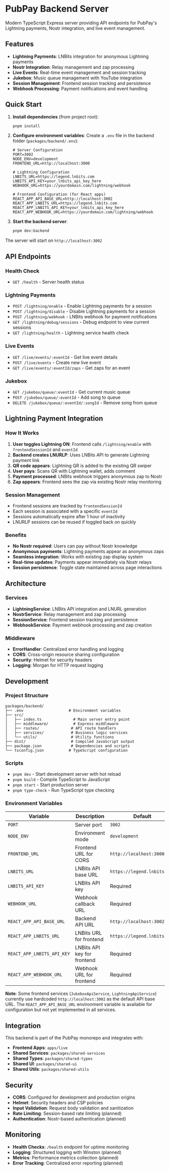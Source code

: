 # PubPay Backend Server

Modern TypeScript Express server providing API endpoints for PubPay's Lightning payments, Nostr integration, and live event management.

## Features

- **Lightning Payments**: LNBits integration for anonymous Lightning payments
- **Nostr Integration**: Relay management and zap processing
- **Live Events**: Real-time event management and session tracking
- **Jukebox**: Music queue management with YouTube integration
- **Session Management**: Frontend session tracking and persistence
- **Webhook Processing**: Payment notifications and event handling

## Quick Start

1. **Install dependencies** (from project root):

   ```bash
   pnpm install
   ```

2. **Configure environment variables**:
   Create a `.env` file in the backend folder (`packages/backend/.env`):

   ```env
   # Server Configuration
   PORT=3002
   NODE_ENV=development
   FRONTEND_URL=http://localhost:3000

   # Lightning Configuration
   LNBITS_URL=https://legend.lnbits.com
   LNBITS_API_KEY=your_lnbits_api_key_here
   WEBHOOK_URL=https://yourdomain.com/lightning/webhook

   # Frontend Configuration (for React apps)
   REACT_APP_API_BASE_URL=http://localhost:3002
   REACT_APP_LNBITS_URL=https://legend.lnbits.com
   REACT_APP_LNBITS_API_KEY=your_lnbits_api_key_here
   REACT_APP_WEBHOOK_URL=https://yourdomain.com/lightning/webhook
   ```

3. **Start the backend server**:
   ```bash
   pnpm dev:backend
   ```

The server will start on `http://localhost:3002`

## API Endpoints

### Health Check

- `GET /health` - Server health status

### Lightning Payments

- `POST /lightning/enable` - Enable Lightning payments for a session
- `POST /lightning/disable` - Disable Lightning payments for a session
- `POST /lightning/webhook` - LNBits webhook for payment notifications
- `GET /lightning/debug/sessions` - Debug endpoint to view current sessions
- `GET /lightning/health` - Lightning service health check

### Live Events

- `GET /live/events/:eventId` - Get live event details
- `POST /live/events` - Create new live event
- `GET /live/events/:eventId/zaps` - Get zaps for an event

### Jukebox

- `GET /jukebox/queue/:eventId` - Get current music queue
- `POST /jukebox/queue/:eventId` - Add song to queue
- `DELETE /jukebox/queue/:eventId/:songId` - Remove song from queue

## Lightning Payment Integration

### How It Works

1. **User toggles Lightning ON**: Frontend calls `/lightning/enable` with `frontendSessionId` and `eventId`
2. **Backend creates LNURLP**: Uses LNBits API to generate Lightning payment link
3. **QR code appears**: Lightning QR is added to the existing QR swiper
4. **User pays**: Scans QR with Lightning wallet, adds comment
5. **Payment processed**: LNBits webhook triggers anonymous zap to Nostr
6. **Zap appears**: Frontend sees the zap via existing Nostr relay monitoring

### Session Management

- Frontend sessions are tracked by `frontendSessionId`
- Each session is associated with a specific `eventId`
- Sessions automatically expire after 1 hour of inactivity
- LNURLP sessions can be reused if toggled back on quickly

### Benefits

- **No Nostr required**: Users can pay without Nostr knowledge
- **Anonymous payments**: Lightning payments appear as anonymous zaps
- **Seamless integration**: Works with existing zap display system
- **Real-time updates**: Payments appear immediately via Nostr relays
- **Session persistence**: Toggle state maintained across page interactions

## Architecture

### Services

- **LightningService**: LNBits API integration and LNURL generation
- **NostrService**: Relay management and zap processing
- **SessionService**: Frontend session tracking and persistence
- **WebhookService**: Payment webhook processing and zap creation

### Middleware

- **ErrorHandler**: Centralized error handling and logging
- **CORS**: Cross-origin resource sharing configuration
- **Security**: Helmet for security headers
- **Logging**: Morgan for HTTP request logging

## Development

### Project Structure

```
packages/backend/
├── .env                    # Environment variables
├── src/
│   ├── index.ts              # Main server entry point
│   ├── middleware/           # Express middleware
│   ├── routes/              # API route handlers
│   ├── services/            # Business logic services
│   └── utils/               # Utility functions
├── dist/                    # Compiled JavaScript output
├── package.json             # Dependencies and scripts
└── tsconfig.json           # TypeScript configuration
```

### Scripts

- `pnpm dev` - Start development server with hot reload
- `pnpm build` - Compile TypeScript to JavaScript
- `pnpm start` - Start production server
- `pnpm type-check` - Run TypeScript type checking

### Environment Variables

| Variable                   | Description                 | Default                     | Used By  |
| -------------------------- | --------------------------- | --------------------------- | -------- |
| `PORT`                     | Server port                 | `3002`                      | Backend  |
| `NODE_ENV`                 | Environment mode            | `development`               | Backend  |
| `FRONTEND_URL`             | Frontend URL for CORS       | `http://localhost:3000`     | Backend  |
| `LNBITS_URL`               | LNBits API base URL         | `https://legend.lnbits.com` | Backend  |
| `LNBITS_API_KEY`           | LNBits API key              | Required                    | Backend  |
| `WEBHOOK_URL`              | Webhook callback URL        | Required                    | Backend  |
| `REACT_APP_API_BASE_URL`   | Backend API URL             | `http://localhost:3002`     | Frontend |
| `REACT_APP_LNBITS_URL`     | LNBits URL for frontend     | `https://legend.lnbits.com` | Frontend |
| `REACT_APP_LNBITS_API_KEY` | LNBits API key for frontend | Required                    | Frontend |
| `REACT_APP_WEBHOOK_URL`    | Webhook URL for frontend    | Required                    | Frontend |

**Note**: Some frontend services (`JukeboxApiService`, `LightningApiService`) currently use hardcoded `http://localhost:3002` as the default API base URL. The `REACT_APP_API_BASE_URL` environment variable is available for configuration but not yet implemented in all services.

## Integration

This backend is part of the PubPay monorepo and integrates with:

- **Frontend Apps**: `apps/live`
- **Shared Services**: `packages/shared-services`
- **Shared Types**: `packages/shared-types`
- **Shared UI**: `packages/shared-ui`
- **Shared Utils**: `packages/shared-utils`

## Security

- **CORS**: Configured for development and production origins
- **Helmet**: Security headers and CSP policies
- **Input Validation**: Request body validation and sanitization
- **Rate Limiting**: Session-based rate limiting (planned)
- **Authentication**: Nostr-based authentication (planned)

## Monitoring

- **Health Checks**: `/health` endpoint for uptime monitoring
- **Logging**: Structured logging with Winston (planned)
- **Metrics**: Performance metrics collection (planned)
- **Error Tracking**: Centralized error reporting (planned)

